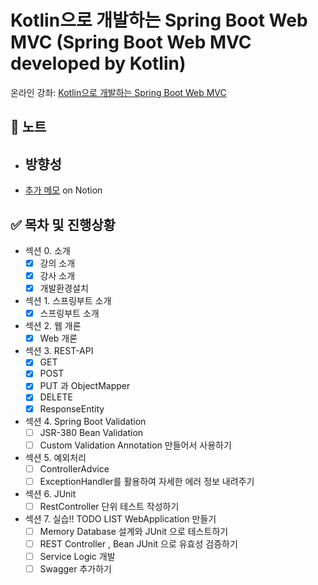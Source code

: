 # Kotlin으로 개발하는 Spring Boot Web MVC (Spring Boot Web MVC developed by Kotlin)

온라인 강좌: [Kotlin으로 개발하는 Spring Boot Web MVC](https://inf.run/rAQk)

## 📝 노트
- 방향성
    - 
- [추가 메모](https://bnilive.notion.site/Kotlin-Spring-Boot-Web-MVC-fecee8f42aed4a8994195ee3a62b9e8b) on Notion

## ✅ 목차 및 진행상황
- 섹션 0. 소개 
    - [x] 강의 소개 
    - [x] 강사 소개 
    - [x] 개발환경설치 
- 섹션 1. 스프링부트 소개 
    - [x] 스프링부트 소개 
- 섹션 2. 웹 개론 
    - [x] Web 개론 
- 섹션 3. REST-API 
    - [x] GET 
    - [x] POST
    - [x] PUT 과 ObjectMapper
    - [x] DELETE
    - [x] ResponseEntity
- 섹션 4. Spring Boot Validation
    - [ ] JSR-380 Bean Validation
    - [ ] Custom Validation Annotation 만들어서 사용하기
- 섹션 5. 예외처리
    - [ ] ControllerAdvice
    - [ ] ExceptionHandler를 활용하여 자세한 에러 정보 내려주기
- 섹션 6. JUnit
    - [ ] RestController 단위 테스트 작성하기
- 섹션 7. 실습!! TODO LIST WebApplication 만들기
    - [ ] Memory Database 설계와 JUnit 으로 테스트하기
    - [ ] REST Controller , Bean JUnit 으로 유효성 검증하기
    - [ ] Service Logic 개발
    - [ ] Swagger 추가하기
